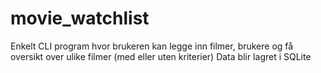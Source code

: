 # movie_watchlist

Enkelt CLI program hvor brukeren kan legge inn filmer, brukere og få oversikt over ulike filmer (med eller uten kriterier)
Data blir lagret i SQLite
